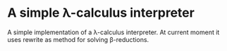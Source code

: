 <h1>A simple &lambda;-calculus interpreter</h1> 
<p>
A simple implementation of a &lambda;-calculus interpreter. At current moment
it uses rewrite as method for solving &beta;-reductions. 
</p>